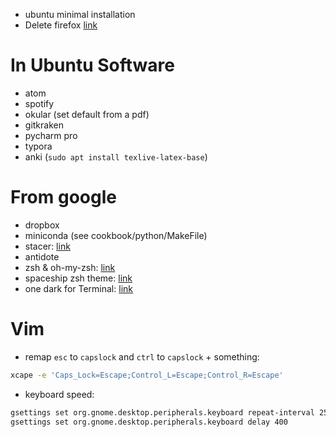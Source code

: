 - ubuntu minimal installation
- Delete firefox [link](https://askubuntu.com/questions/16758/removing-firefox-in-ubuntu-with-all-add-ons-like-it-never-existed)

# In Ubuntu Software
- atom
- spotify
- okular (set default from a pdf)
- gitkraken
- pycharm pro
- typora
- anki (`sudo apt install texlive-latex-base`)

# From google
- dropbox
- miniconda (see cookbook/python/MakeFile)
- stacer: [link](https://github.com/oguzhaninan/Stacer)
- antidote
- zsh & oh-my-zsh: [link](https://medium.com/wearetheledger/oh-my-zsh-made-for-cli-lovers-installation-guide-3131ca5491fb)
- spaceship zsh theme: [link](https://github.com/denysdovhan/spaceship-prompt)
- one dark for Terminal: [link](https://github.com/denysdovhan/one-gnome-terminal)

# Vim
- remap `esc` to `capslock` and `ctrl` to `capslock` + something:
```bash
xcape -e 'Caps_Lock=Escape;Control_L=Escape;Control_R=Escape'
```
- keyboard speed:

```bash
gsettings set org.gnome.desktop.peripherals.keyboard repeat-interval 25
gsettings set org.gnome.desktop.peripherals.keyboard delay 400
```
